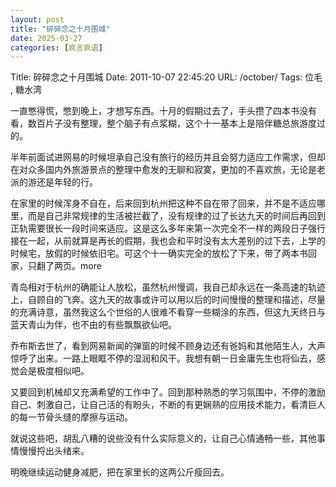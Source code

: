 ```yaml
---
layout: post
title: "碎碎念之十月围城"
date: 2025-03-27
categories: [疯言疯语]
---
```


Title: 碎碎念之十月围城
Date: 2011-10-07 22:45:20
URL: /october/
Tags: 位毛 , 糖水湾

一直憋得慌，憋到晚上，才想写东西。十月的假期过去了，手头攒了四本书没有看，数百片子没有整理，整个脑子有点浆糊，这个十一基本上是陪伴糖总旅游度过的。

半年前面试进网易的时候坦承自己没有旅行的经历并且会努力适应工作需求，但却在对众多国内外旅游景点的整理中愈发的无聊和寂寞，更加的不喜欢旅，无论是老派的游还是年轻的行。

在家里的时候浑身不自在，后来回到杭州把这种不自在带了回来，并不是不适应哪里，而是自己非常规律的生活被拦截了，没有规律的过了长达九天的时间后再回到正轨需要很长一段时间来适应。这是这么多年来第一次完全不一样的两段日子强行接在一起，从前就算是再长的假期，我也会和平时没有太大差别的过下去，上学的时候宅，放假的时候依旧宅。可这个十一确实完全的放松了下来，带了两本书回家，只翻了两页。more

青岛相对于杭州的确能让人放松，虽然杭州慢调，我自己却永远在一条高速的轨迹上，自顾自的飞奔。这九天的故事或许可以用以后的时间慢慢的整理和描述，尽量的充满诗意，虽然我这么个世俗的人很难不看穿一些糊涂的东西，但这九天终日与蓝天青山为伴，也不由的有些飘飘欲仙吧。

乔布斯去世了，看到网易新闻的弹窗的时候不顾身边还有爸妈和其他陌生人，大声惊呼了出来。一路上眼眶不停的湿润和风干。我想有朝一日金庸先生也将仙去，感觉会是极度相似吧。

又要回到机械却又充满希望的工作中了。回到那种熟悉的学习氛围中，不停的激励自己、刺激自己，让自己活的有盼头，不断的有更娴熟的应用技术能力，看清巨人的每一节骨头缝的摩擦与运动。

就说这些吧，胡乱八糟的说些没有什么实际意义的，让自己心情通畅一些，其他事情慢慢捋出头绪来。

明晚继续运动健身减肥，把在家里长的这两公斤瘦回去。